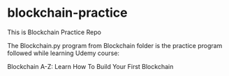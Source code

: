 # blockchain-practice
This is Blockchain Practice Repo

The Blockchain.py program from Blockchain folder is the practice program followed while learning Udemy course:

Blockchain A-Z: Learn How To Build Your First Blockchain